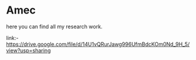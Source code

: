 # Amec
here you can find all my research work.

link:- https://drive.google.com/file/d/14U1vQRurJawg996UfmBdcKOm0Nd_9H_5/view?usp=sharing
